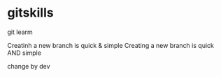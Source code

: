 # gitskills
git learm

Creatinh a new branch is quick & simple
Creating a new branch is quick AND simple

change by dev

